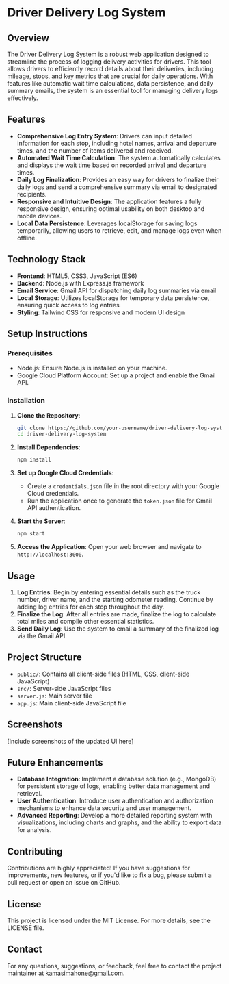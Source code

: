 # Driver Delivery Log System

## Overview
The Driver Delivery Log System is a robust web application designed to streamline the process of logging delivery activities for drivers. This tool allows drivers to efficiently record details about their deliveries, including mileage, stops, and key metrics that are crucial for daily operations. With features like automatic wait time calculations, data persistence, and daily summary emails, the system is an essential tool for managing delivery logs effectively.

## Features
- **Comprehensive Log Entry System**: Drivers can input detailed information for each stop, including hotel names, arrival and departure times, and the number of items delivered and received.
- **Automated Wait Time Calculation**: The system automatically calculates and displays the wait time based on recorded arrival and departure times.
- **Daily Log Finalization**: Provides an easy way for drivers to finalize their daily logs and send a comprehensive summary via email to designated recipients.
- **Responsive and Intuitive Design**: The application features a fully responsive design, ensuring optimal usability on both desktop and mobile devices.
- **Local Data Persistence**: Leverages localStorage for saving logs temporarily, allowing users to retrieve, edit, and manage logs even when offline.

## Technology Stack
- **Frontend**: HTML5, CSS3, JavaScript (ES6)
- **Backend**: Node.js with Express.js framework
- **Email Service**: Gmail API for dispatching daily log summaries via email
- **Local Storage**: Utilizes localStorage for temporary data persistence, ensuring quick access to log entries
- **Styling**: Tailwind CSS for responsive and modern UI design

## Setup Instructions

### Prerequisites
- Node.js: Ensure Node.js is installed on your machine.
- Google Cloud Platform Account: Set up a project and enable the Gmail API.

### Installation
1. **Clone the Repository**:
   ```bash
   git clone https://github.com/your-username/driver-delivery-log-system.git
   cd driver-delivery-log-system
   ```

2. **Install Dependencies**:
   ```bash
   npm install
   ```

3. **Set up Google Cloud Credentials**:
   - Create a `credentials.json` file in the root directory with your Google Cloud credentials.
   - Run the application once to generate the `token.json` file for Gmail API authentication.

4. **Start the Server**:
   ```bash
   npm start
   ```

5. **Access the Application**: Open your web browser and navigate to `http://localhost:3000`.

## Usage
1. **Log Entries**: Begin by entering essential details such as the truck number, driver name, and the starting odometer reading. Continue by adding log entries for each stop throughout the day.
2. **Finalize the Log**: After all entries are made, finalize the log to calculate total miles and compile other essential statistics.
3. **Send Daily Log**: Use the system to email a summary of the finalized log via the Gmail API.

## Project Structure
- `public/`: Contains all client-side files (HTML, CSS, client-side JavaScript)
- `src/`: Server-side JavaScript files
- `server.js`: Main server file
- `app.js`: Main client-side JavaScript file

## Screenshots
[Include screenshots of the updated UI here]

## Future Enhancements
- **Database Integration**: Implement a database solution (e.g., MongoDB) for persistent storage of logs, enabling better data management and retrieval.
- **User Authentication**: Introduce user authentication and authorization mechanisms to enhance data security and user management.
- **Advanced Reporting**: Develop a more detailed reporting system with visualizations, including charts and graphs, and the ability to export data for analysis.

## Contributing
Contributions are highly appreciated! If you have suggestions for improvements, new features, or if you'd like to fix a bug, please submit a pull request or open an issue on GitHub.

## License
This project is licensed under the MIT License. For more details, see the LICENSE file.

## Contact
For any questions, suggestions, or feedback, feel free to contact the project maintainer at kamasimahone@gmail.com.
